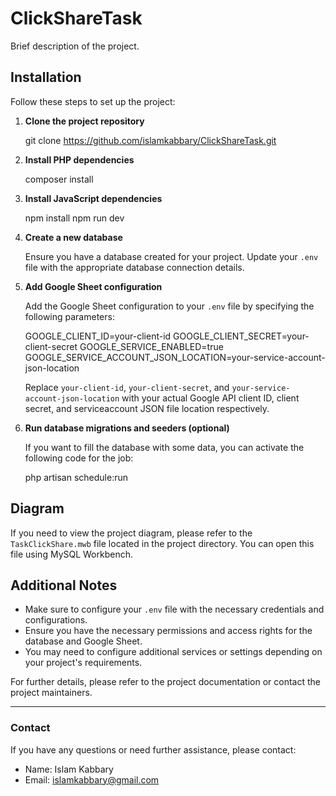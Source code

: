 # ClickShareTask

Brief description of the project.

## Installation

Follow these steps to set up the project:

1. **Clone the project repository**

    git clone https://github.com/islamkabbary/ClickShareTask.git

2. **Install PHP dependencies**

    composer install

3. **Install JavaScript dependencies**

    npm install
    npm run dev

4. **Create a new database**

    Ensure you have a database created for your project. Update your `.env` file with the appropriate database connection details.

5. **Add Google Sheet configuration**

    Add the Google Sheet configuration to your `.env` file by specifying the following parameters:
    
    GOOGLE_CLIENT_ID=your-client-id
    GOOGLE_CLIENT_SECRET=your-client-secret
    GOOGLE_SERVICE_ENABLED=true
    GOOGLE_SERVICE_ACCOUNT_JSON_LOCATION=your-service-account-json-location

    Replace `your-client-id`, `your-client-secret`, and `your-service-account-json-location` with your actual Google API client ID, client secret, and serviceaccount JSON file location respectively.

6. **Run database migrations and seeders (optional)**

    If you want to fill the database with some data, you can activate the following code for the job:

    php artisan schedule:run

## Diagram

If you need to view the project diagram, please refer to the `TaskClickShare.mwb` file located in the project directory. You can open this file using MySQL Workbench.

## Additional Notes

- Make sure to configure your `.env` file with the necessary credentials and configurations.
- Ensure you have the necessary permissions and access rights for the database and Google Sheet.
- You may need to configure additional services or settings depending on your project's requirements.

For further details, please refer to the project documentation or contact the project maintainers.

---

### Contact

If you have any questions or need further assistance, please contact:

- Name: Islam Kabbary
- Email: islamkabbary@gmail.com

